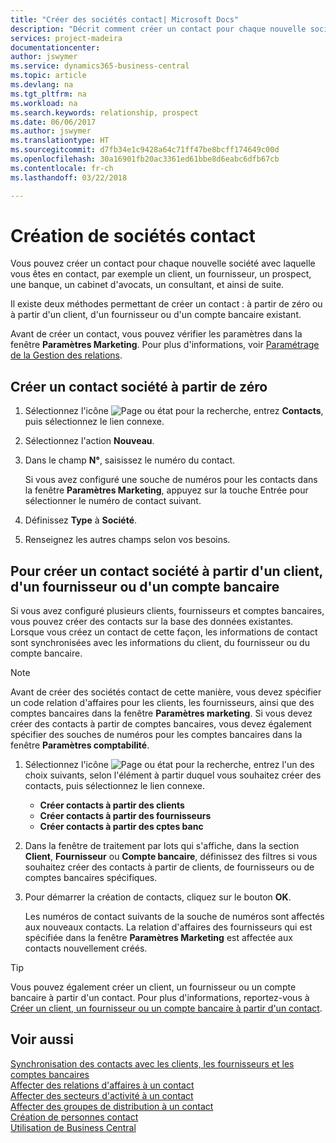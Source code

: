 ```yaml
---
title: "Créer des sociétés contact| Microsoft Docs"
description: "Décrit comment créer un contact pour chaque nouvelle société ou société prospect avec laquelle vous collaborez ou entretenez des relations."
services: project-madeira
documentationcenter: 
author: jswymer
ms.service: dynamics365-business-central
ms.topic: article
ms.devlang: na
ms.tgt_pltfrm: na
ms.workload: na
ms.search.keywords: relationship, prospect
ms.date: 06/06/2017
ms.author: jswymer
ms.translationtype: HT
ms.sourcegitcommit: d7fb34e1c9428a64c71ff47be8bcff174649c00d
ms.openlocfilehash: 30a16901fb20ac3361ed61bbe8d6eabc6dfb67cb
ms.contentlocale: fr-ch
ms.lasthandoff: 03/22/2018

---
```

# <a name="create-contact-companies"></a>Création de sociétés contact
Vous pouvez créer un contact pour chaque nouvelle société avec laquelle vous êtes en contact, par exemple un client, un fournisseur, un prospect, une banque, un cabinet d'avocats, un consultant, et ainsi de suite.

Il existe deux méthodes permettant de créer un contact : à partir de zéro ou à partir d'un client, d'un fournisseur ou d'un compte bancaire existant.

Avant de créer un contact, vous pouvez vérifier les paramètres dans la fenêtre **Paramètres Marketing**. Pour plus d'informations, voir [Paramétrage de la Gestion des relations](marketing-setup-marketing.md).

## <a name="create-a-company-contact-from-scratch"></a>Créer un contact société à partir de zéro
1. Sélectionnez l'icône ![Page ou état pour la recherche](media/ui-search/search_small.png "Page ou état pour la recherche"), entrez **Contacts**, puis sélectionnez le lien connexe.
2. Sélectionnez l'action **Nouveau**.
3. Dans le champ **N°**, saisissez le numéro du contact.

    Si vous avez configuré une souche de numéros pour les contacts dans la fenêtre **Paramètres Marketing**, appuyez sur la touche Entrée pour sélectionner le numéro de contact suivant.  
4. Définissez **Type** à **Société**.
5. Renseignez les autres champs selon vos besoins.

## <a name="to-create-a-company-contact-from-a-customer-vendor-or-bank-account"></a>Pour créer un contact société à partir d'un client, d'un fournisseur ou d'un compte bancaire
Si vous avez configuré plusieurs clients, fournisseurs et comptes bancaires, vous pouvez créer des contacts sur la base des données existantes. Lorsque vous créez un contact de cette façon, les informations de contact sont synchronisées avec les informations du client, du fournisseur ou du compte bancaire.

> [!NOTE]  
>   Avant de créer des sociétés contact de cette manière, vous devez spécifier un code relation d'affaires pour les clients, les fournisseurs, ainsi que des comptes bancaires dans la fenêtre **Paramètres marketing**. Si vous devez créer des contacts à partir de comptes bancaires, vous devez également spécifier des souches de numéros pour les comptes bancaires dans la fenêtre **Paramètres comptabilité**.

1. Sélectionnez l'icône ![Page ou état pour la recherche](media/ui-search/search_small.png "Page ou état pour la recherche"), entrez l'un des choix suivants, selon l'élément à partir duquel vous souhaitez créer des contacts, puis sélectionnez le lien connexe.
   * **Créer contacts à partir des clients**
   * **Créer contacts à partir des fournisseurs**
   * **Créer contacts à partir des cptes banc**
2. Dans la fenêtre de traitement par lots qui s'affiche, dans la section **Client**, **Fournisseur** ou **Compte bancaire**, définissez des filtres si vous souhaitez créer des contacts à partir de clients, de fournisseurs ou de comptes bancaires spécifiques.
3. Pour démarrer la création de contacts, cliquez sur le bouton **OK**.

    Les numéros de contact suivants de la souche de numéros sont affectés aux nouveaux contacts. La relation d'affaires des fournisseurs qui est spécifiée dans la fenêtre **Paramètres Marketing** est affectée aux contacts nouvellement créés.

> [!TIP]  
>   Vous pouvez également créer un client, un fournisseur ou un compte bancaire à partir d'un contact. Pour plus d'informations, reportez-vous à [Créer un client, un fournisseur ou un compte bancaire à partir d'un contact](marketing-how-create-contacts-new-customers-vendors-bank-accounts.md).

## <a name="see-also"></a>Voir aussi
[Synchronisation des contacts avec les clients, les fournisseurs et les comptes bancaires](marketing-synchronize-contacts-customers-vendors-bank-accounts.md)  
[Affecter des relations d'affaires à un contact](marketing-business-relations.md#AssignBusRelContact)  
[Affecter des secteurs d'activité à un contact](marketing-industry-groups.md#AssignIndustryGroupContact)  
[Affecter des groupes de distribution à un contact](marketing-mailing-groups.md#AssignMailGroupContact)  
[Création de personnes contact](marketing-create-contact-persons.md)  
[Utilisation de Business Central](ui-work-product.md)

